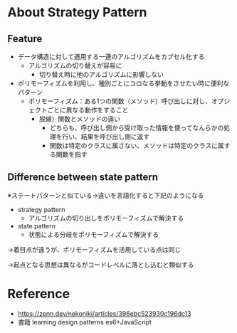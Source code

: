 # About Strategy Pattern
## Feature
- データ構造に対して適用する一連のアルゴリズムをカプセル化する
    - アルゴリズムの切り替えが容易に
        - 切り替え時に他のアルゴリズムに影響しない
- ポリモーフィズムを利用し、種別ごとにコロなる挙動をさせたい時に便利なパターン
    - ポリモーフィズム：ある1つの関数（メソッド）呼び出しに対し、オブジェクトごとに異なる動作をすること
        - 脱線）関数とメソッドの違い
            - どちらも、呼び出し側から受け取った情報を使ってなんらかの処理を行い、結果を呼び出し側に返す
            - 関数は特定のクラスに属さない、メソッドは特定のクラスに属する関数を指す

## Difference between state pattern
※ステートパターンと似ている→違いを言語化すると下記のようになる

- strategy pattern
    - アルゴリズムの切り出しをポリモーフィズムで解決する
- state pattern
    - 状態による分岐をポリモーフィズムで解決する

→着目点が違うが、ポリモーフィズムを活用している点は同じ

→起点となる思想は異なるがコードレベルに落とし込むと類似する

# Reference
- https://zenn.dev/nekoniki/articles/396ebc523930c196dc13
- 書籍 learning design patterns es6+JavaScript

